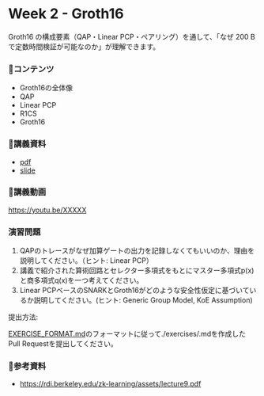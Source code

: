 # Week 2 - Groth16

Groth16 の構成要素（QAP・Linear PCP・ペアリング）を通して、「なぜ 200 B で定数時間検証が可能なのか」が理解できます。

### 🌄コンテンツ

- Groth16の全体像
- QAP
- Linear PCP
- R1CS
- Groth16

### 🔗講義資料
- [pdf](./groth16.pdf)
- [slide](https://docs.google.com/presentation/d/14fKU6ypnEn2u--uySrmMuSF-Rs_hr-PZCQfNOSF3AGM/edit?usp=sharing)

### 🎥講義動画

https://youtu.be/XXXXX

### 演習問題

1. QAPのトレースがなぜ加算ゲートの出力を記録しなくてもいいのか、理由を説明してください。（ヒント: Linear PCP）
2. 講義で紹介された算術回路とセレクター多項式をもとにマスター多項式p(x)と商多項式q(x)を一つ考えてください。
3. Linear PCPベースのSNARKとGroth16がどのような安全性仮定に基づいているか説明してください。(ヒント: Generic Group Model, KoE Assumption)

提出方法:

[EXERCISE_FORMAT.md](./EXERCISE_FORMAT.md)のフォーマットに従って./exercises/<name>.mdを作成したPull Requestを提出してください。

### 📕参考資料
- https://rdi.berkeley.edu/zk-learning/assets/lecture9.pdf
